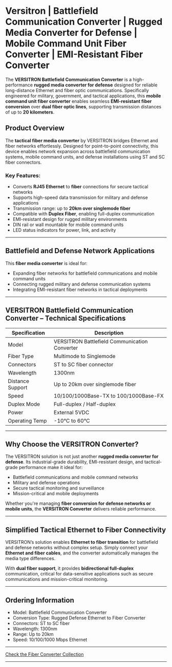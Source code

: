 # Versitron | Battlefield Communication Converter | Rugged Media Converter for Defense | Mobile Command Unit Fiber Converter | EMI-Resistant Fiber Converter

The **VERSITRON Battlefield Communication Converter** is a high-performance **rugged media converter for defense** designed for reliable long-distance Ethernet and fiber optic communications. Specifically engineered for military, government, and tactical applications, this **mobile command unit fiber converter** enables seamless **EMI-resistant fiber conversion** over **dual fiber optic lines**, supporting transmission distances of up to **20 kilometers**.

## Product Overview

The **tactical fiber media converter** by VERSITRON bridges Ethernet and fiber networks effortlessly. Designed for point-to-point connectivity, this device enables network expansion across battlefield communication systems, mobile command units, and defense installations using ST and SC fiber connectors.

### Key Features:

- Converts **RJ45 Ethernet** to **fiber** connections for secure tactical networks  
- Supports high-speed data transmission for military and defense applications  
- Transmission range: up to **20km over singlemode fiber**  
- Compatible with **Duplex Fiber**, enabling full-duplex communication  
- EMI-resistant design for rugged military environments  
- DIN rail or wall mountable for mobile command units  
- LED status indicators for power, link, and activity  

---

## Battlefield and Defense Network Applications

This **fiber media converter** is ideal for:

- Expanding fiber networks for battlefield communications and mobile command units  
- Connecting rugged military and defense communication systems  
- Integrating EMI-resistant fiber networks in tactical deployments  

---

## VERSITRON Battlefield Communication Converter – Technical Specifications

| Specification       | Description |
|-------------------|-------------|
| Model             | VERSITRON Battlefield Communication Converter |
| Fiber Type        | Multimode to Singlemode |
| Connectors        | ST to SC fiber connector |
| Wavelength        | 1300nm |
| Distance Support  | Up to 20km over singlemode fiber |
| Speed             | 10/100/1000Base-TX to 100/1000Base-FX |
| Duplex Mode       | Full-duplex / Half-duplex |
| Power             | External 5VDC |
| Operating Temp    | -10°C to 60°C |

---

## Why Choose the VERSITRON Converter?

The VERSITRON solution is not just another **rugged media converter for defense**. Its industrial-grade durability, EMI-resistant design, and tactical-grade performance make it ideal for:

- Battlefield communications and mobile command networks  
- Military and defense operations  
- Secure tactical monitoring and surveillance  
- Mission-critical and mobile deployments  

Whether you're managing **fiber conversion for defense networks or mobile units**, the **VERSITRON Converter** delivers reliable performance.

---

## Simplified Tactical Ethernet to Fiber Connectivity

VERSITRON’s solution enables **Ethernet to fiber transition** for battlefield and defense networks without complex setup. Simply connect your **Ethernet and fiber cables**, and the converter automatically manages the media type differences.

With **dual fiber support**, it provides **bidirectional full-duplex** communication, critical for data-sensitive applications such as secure communications and mission-critical monitoring.

---

## Ordering Information

- Model: Battlefield Communication Converter  
- Conversion Type: Rugged Defense Ethernet to Fiber Converter  
- Connectors: ST to SC fiber  
- Wavelength: 1300nm  
- Range: Up to 20km  
- Speed: 10/100/1000 Mbps Ethernet  

---

[Check the Fiber Converter Collection](https://www.versitron.com/collections/fiber-optic-media-converters)

---
